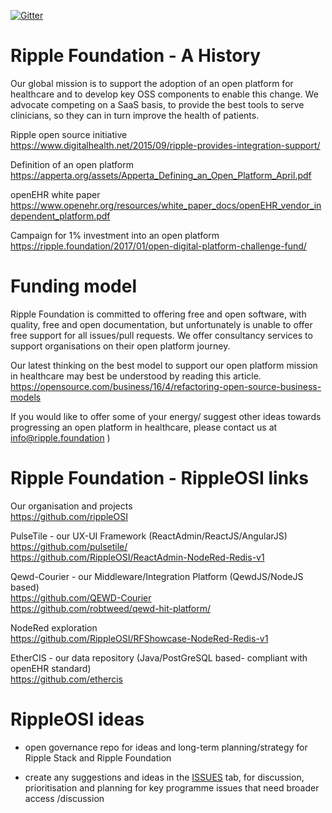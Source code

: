 [![Gitter](https://img.shields.io/gitter/room/nwjs/nw.js.svg?style=flat-square)](https://gitter.im/Ripple-Foundation/General)

# Ripple Foundation - A History

Our global mission is to support the adoption of an open platform for healthcare and to develop key OSS components to enable this change. We advocate competing on a SaaS basis, to provide the best tools to serve clinicians, so they can in turn improve the health of patients.

Ripple open source initiative <br />
https://www.digitalhealth.net/2015/09/ripple-provides-integration-support/

Definition of an open platform <br />
https://apperta.org/assets/Apperta_Defining_an_Open_Platform_April.pdf

openEHR white paper <br />
https://www.openehr.org/resources/white_paper_docs/openEHR_vendor_independent_platform.pdf


Campaign for 1% investment into an open platform<br />
https://ripple.foundation/2017/01/open-digital-platform-challenge-fund/

# Funding model

Ripple Foundation is committed to offering free and open software, with quality, free and open documentation, but unfortunately is unable to offer free support for all issues/pull requests. We offer consultancy services to support organisations on their open platform journey.

Our latest thinking on the best model to support our open platform mission in healthcare may best be understood by reading this article. https://opensource.com/business/16/4/refactoring-open-source-business-models

If you would like to offer some of your energy/ suggest other ideas towards progressing an open platform in healthcare, please contact us at info@ripple.foundation )


# Ripple Foundation - RippleOSI links

Our organisation and projects<br />
https://github.com/rippleOSI<br />

PulseTile - our UX-UI Framework (ReactAdmin/ReactJS/AngularJS)<br />
https://github.com/pulsetile/<br />
https://github.com/RippleOSI/ReactAdmin-NodeRed-Redis-v1<br />

Qewd-Courier - our Middleware/Integration Platform (QewdJS/NodeJS based)<br />
https://github.com/QEWD-Courier<br />
https://github.com/robtweed/qewd-hit-platform/<br />

NodeRed exploration <br />
https://github.com/RippleOSI/RFShowcase-NodeRed-Redis-v1

EtherCIS - our data repository (Java/PostGreSQL based- compliant with openEHR standard)<br />
https://github.com/ethercis


# RippleOSI ideas

* open governance repo for ideas and long-term planning/strategy for Ripple Stack and Ripple Foundation

* create any suggestions and ideas in the [ISSUES](https://github.com/RippleOSI/RippleOSI-General-Issues-Ideas/issues) tab, for discussion, prioritisation and planning for key programme issues that need broader access /discussion

